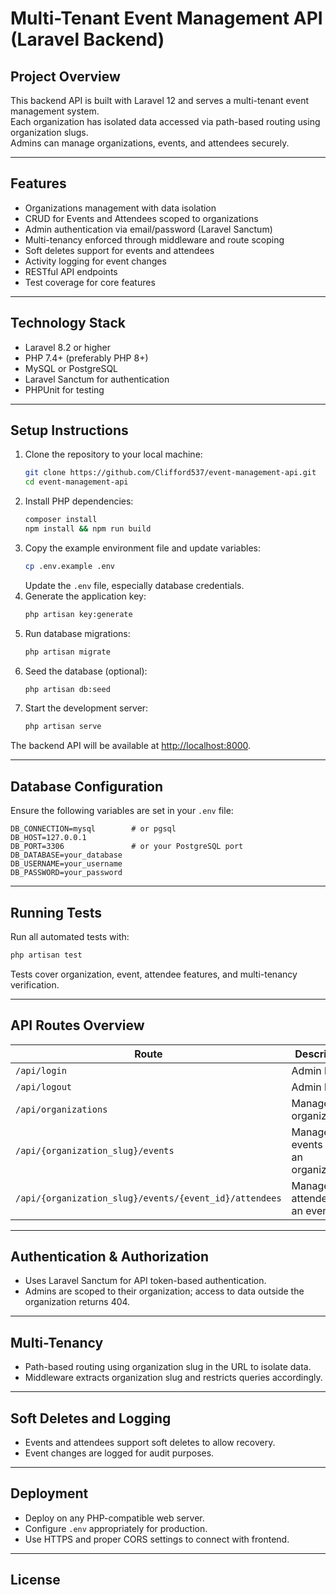 
# Multi-Tenant Event Management API (Laravel Backend)

## Project Overview

This backend API is built with Laravel 12 and serves a multi-tenant event management system.  
Each organization has isolated data accessed via path-based routing using organization slugs.  
Admins can manage organizations, events, and attendees securely.

---

## Features

- Organizations management with data isolation  
- CRUD for Events and Attendees scoped to organizations  
- Admin authentication via email/password (Laravel Sanctum)  
- Multi-tenancy enforced through middleware and route scoping  
- Soft deletes support for events and attendees  
- Activity logging for event changes  
- RESTful API endpoints  
- Test coverage for core features  

---

## Technology Stack

- Laravel 8.2 or higher  
- PHP 7.4+ (preferably PHP 8+)  
- MySQL or PostgreSQL  
- Laravel Sanctum for authentication  
- PHPUnit for testing  

---

## Setup Instructions

1. Clone the repository to your local machine:  
   ```bash
   git clone https://github.com/Clifford537/event-management-api.git
   cd event-management-api
   ```
2. Install PHP dependencies:  
   ```bash
   composer install
   npm install && npm run build
   ```
3. Copy the example environment file and update variables:  
   ```bash
   cp .env.example .env
   ```
   Update the `.env` file, especially database credentials.  
4. Generate the application key:  
   ```bash
   php artisan key:generate
   ```
5. Run database migrations:  
   ```bash
   php artisan migrate
   ```
6. Seed the database (optional):  
   ```bash
   php artisan db:seed
   ```
7. Start the development server:  
   ```bash
   php artisan serve
   ```
   
The backend API will be available at [http://localhost:8000](http://localhost:8000).

---

## Database Configuration

Ensure the following variables are set in your `.env` file:

```env
DB_CONNECTION=mysql        # or pgsql
DB_HOST=127.0.0.1
DB_PORT=3306               # or your PostgreSQL port
DB_DATABASE=your_database
DB_USERNAME=your_username
DB_PASSWORD=your_password
```

---

## Running Tests

Run all automated tests with:

```bash
php artisan test
```

Tests cover organization, event, attendee features, and multi-tenancy verification.

---

## API Routes Overview

| Route                                            | Description                     |
| ------------------------------------------------|--------------------------------|
| `/api/login`                                     | Admin login                    |
| `/api/logout`                                    | Admin logout                   |
| `/api/organizations`                             | Manage organizations           |
| `/api/{organization_slug}/events`                | Manage events within an organization |
| `/api/{organization_slug}/events/{event_id}/attendees` | Manage attendees for an event  |

---

## Authentication & Authorization

- Uses Laravel Sanctum for API token-based authentication.  
- Admins are scoped to their organization; access to data outside the organization returns 404.  

---

## Multi-Tenancy

- Path-based routing using organization slug in the URL to isolate data.  
- Middleware extracts organization slug and restricts queries accordingly.  

---

## Soft Deletes and Logging

- Events and attendees support soft deletes to allow recovery.  
- Event changes are logged for audit purposes.  

---

## Deployment

- Deploy on any PHP-compatible web server.  
- Configure `.env` appropriately for production.  
- Use HTTPS and proper CORS settings to connect with frontend.  

---


## License


